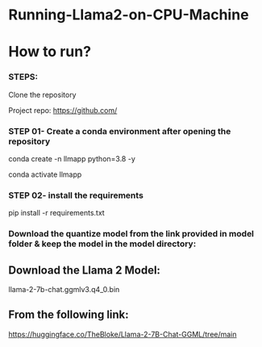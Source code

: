 # Running-Llama2-on-CPU-Machine


# How to run?
### STEPS:

Clone the repository


Project repo: https://github.com/

### STEP 01- Create a conda environment after opening the repository


conda create -n llmapp python=3.8 -y



conda activate llmapp



### STEP 02- install the requirements

pip install -r requirements.txt


### Download the quantize model from the link provided in model folder & keep the model in the model directory:


## Download the Llama 2 Model:

llama-2-7b-chat.ggmlv3.q4_0.bin


## From the following link:
https://huggingface.co/TheBloke/Llama-2-7B-Chat-GGML/tree/main
